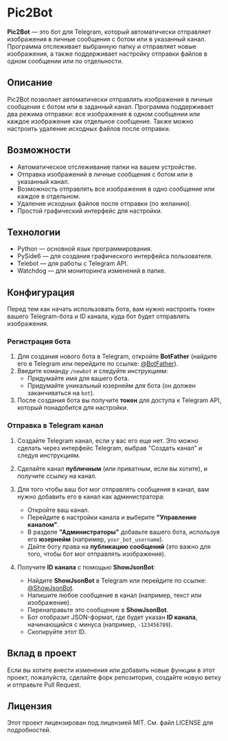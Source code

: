 # Pic2Bot

**Pic2Bot** — это бот для Telegram, который автоматически отправляет изображения в личные сообщения с ботом или в указанный канал. Программа отслеживает выбранную папку и отправляет новые изображения, а также поддерживает настройку отправки файлов в одном сообщении или по отдельности.

## Описание

Pic2Bot позволяет автоматически отправлять изображения в личные сообщения с ботом или в заданный канал. Программа поддерживает два режима отправки: все изображения в одном сообщении или каждое изображение как отдельное сообщение. Также можно настроить удаление исходных файлов после отправки.

## Возможности

- Автоматическое отслеживание папки на вашем устройстве.
- Отправка изображений в личные сообщения с ботом или в указанный канал.
- Возможность отправлять все изображения в одно сообщение или каждое в отдельном.
- Удаление исходных файлов после отправки (по желанию).
- Простой графический интерфейс для настройки.

## Технологии

- Python — основной язык программирования.
- PySide6 — для создания графического интерфейса пользователя.
- Telebot — для работы с Telegram API.
- Watchdog — для мониторинга изменений в папке.

## Конфигурация

Перед тем как начать использовать бота, вам нужно настроить токен вашего Telegram-бота и ID канала, куда бот будет отправлять изображения.

### Регистрация бота

1. Для создания нового бота в Telegram, откройте **BotFather** (найдите его в Telegram или перейдите по ссылке: [@BotFather](https://t.me/BotFather)).
2. Введите команду `/newbot` и следуйте инструкциям:
   - Придумайте имя для вашего бота.
   - Придумайте уникальный юзернейм для бота (он должен заканчиваться на `bot`).
3. После создания бота вы получите **токен** для доступа к Telegram API, который понадобится для настройки.

### Отправка в Telegram канал

1. Создайте Telegram канал, если у вас его еще нет. Это можно сделать через интерфейс Telegram, выбрав "Создать канал" и следуя инструкциям.
2. Сделайте канал **публичным** (или приватным, если вы хотите), и получите ссылку на канал.
3. Для того чтобы ваш бот мог отправлять сообщения в канал, вам нужно добавить его в канал как администратора:
   - Откройте ваш канал.
   - Перейдите в настройки канала и выберите **"Управление каналом"**.
   - В разделе **"Администраторы"** добавьте вашего бота, используя его **юзернейм** (например, `your_bot_username`).
   - Дайте боту права на **публикацию сообщений** (это важно для того, чтобы бот мог отправлять изображения).

4. Получите **ID канала** с помощью **ShowJsonBot**:
   - Найдите **ShowJsonBot** в Telegram или перейдите по ссылке: [@ShowJsonBot](https://t.me/ShowJsonBot).
   - Напишите любое сообщение в канал (например, текст или изображение).
   - Перенаправьте это сообщение в **ShowJsonBot**.
   - Бот отобразит JSON-формат, где будет указан **ID канала**, начинающийся с минуса (например, `-123456789`).
   - Скопируйте этот ID.

## Вклад в проект

Если вы хотите внести изменения или добавить новые функции в этот проект, пожалуйста, сделайте форк репозитория, создайте новую ветку и отправьте Pull Request.

## Лицензия

Этот проект лицензирован под лицензией MIT. См. файл LICENSE для подробностей.